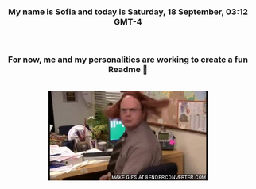 


<div align="center">
<h3 >My name is Sofia and today is Saturday, 18 September, 03:12 GMT-4</h3><br>
<h3 >For now, me and my personalities are working to create a fun Readme 👋
</h3><br>
<img src='img/dwight.gif' alt='working...'/>
</div>
